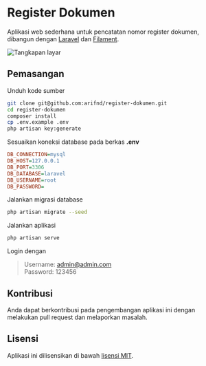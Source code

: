 # Register Dokumen

Aplikasi web sederhana untuk pencatatan nomor register dokumen, dibangun dengan [Laravel](https://laravel.com) dan [Filament](https://filamentphp.com).

![Tangkapan layar](https://i.ibb.co/hHG6Zc4/image.png)

## Pemasangan

Unduh kode sumber

```bash
git clone git@github.com:arifnd/register-dokumen.git
cd register-dokumen
composer install
cp .env.example .env
php artisan key:generate
```

Sesuaikan koneksi database pada berkas **.env**

```ini
DB_CONNECTION=mysql
DB_HOST=127.0.0.1
DB_PORT=3306
DB_DATABASE=laravel
DB_USERNAME=root
DB_PASSWORD=
```

Jalankan migrasi database
```bash
php artisan migrate --seed
```

Jalankan aplikasi
```bash
php artisan serve
```

Login dengan
> Username: admin@admin.com  
> Password: 123456

## Kontribusi

Anda dapat berkontribusi pada pengembangan aplikasi ini dengan melakukan pull request dan melaporkan masalah.

## Lisensi

Aplikasi ini dilisensikan di bawah [lisensi MIT](LICENSE).